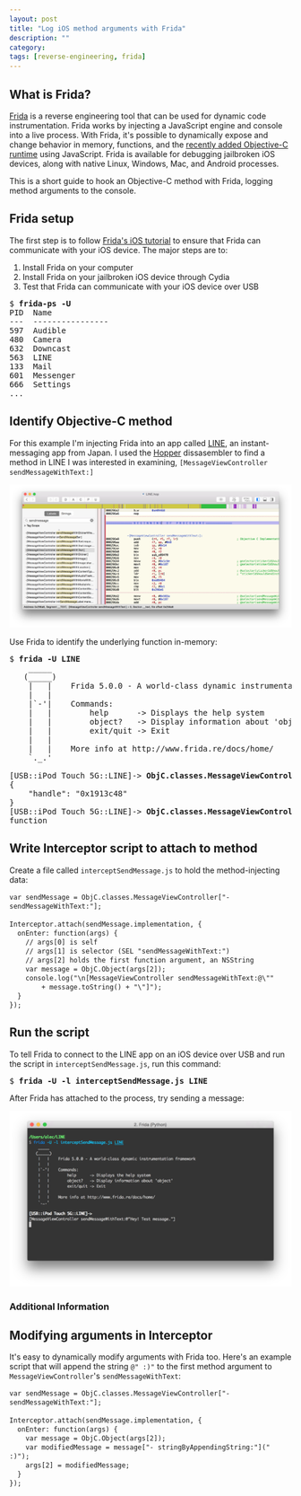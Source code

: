 ```yaml
---
layout: post
title: "Log iOS method arguments with Frida"
description: ""
category:
tags: [reverse-engineering, frida]
---
```


## What is Frida?

[Frida](http://www.frida.re/) is a reverse engineering tool that can be used for dynamic code instrumentation. Frida works by injecting a JavaScript engine and console into a live process. With Frida, it's possible to dynamically expose and change behavior in memory, functions, and the [recently added Objective-C runtime](http://www.frida.re/docs/javascript-api/#objc) using JavaScript. Frida is available for debugging jailbroken iOS devices, along with native Linux, Windows, Mac, and Android processes.

This is a short guide to hook an Objective-C method with Frida, logging  method arguments to the console.

## Frida setup

The first step is to follow [Frida's iOS tutorial](http://www.frida.re/docs/ios/) to ensure that Frida can communicate with your iOS device. The major steps are to:

1. Install Frida on your computer
2. Install Frida on your jailbroken iOS device through Cydia
3. Test that Frida can communicate with your iOS device over USB

<pre>
$ <strong>frida-ps -U</strong>
PID  Name
---  ----------------
597  Audible
480  Camera
632  Downcast
563  LINE
133  Mail
601  Messenger
666  Settings
...</pre>

## Identify Objective-C method

For this example I'm injecting Frida into an app called [LINE](http://line.me/en/), an instant-messaging app from Japan. I used the [Hopper](http://www.hopperapp.com/) dissasembler to find a method in LINE I was interested in examining, `[MessageViewController sendMessageWithText:]`

![Hopper disassembly](/assets/images/frida-log-ios-method/line-disassembly.png)

Use Frida to identify the underlying function in-memory:

<pre>
$ <strong>frida -U LINE</strong>
    _____
   (_____)
    |   |    Frida 5.0.0 - A world-class dynamic instrumentation framework
    |   |
    |`-'|    Commands:
    |   |        help      -> Displays the help system
    |   |        object?   -> Display information about 'object'
    |   |        exit/quit -> Exit
    |   |
    |   |    More info at http://www.frida.re/docs/home/
    `._.'

[USB::iPod Touch 5G::LINE]-> <strong>ObjC.classes.MessageViewController</strong>
{
    "handle": "0x1913c48"
}
[USB::iPod Touch 5G::LINE]-> <strong>ObjC.classes.MessageViewController["- sendMessageWithText:"]</strong>
function</pre>

## Write Interceptor script to attach to method

Create a file called `interceptSendMessage.js` to hold the method-injecting data:

    var sendMessage = ObjC.classes.MessageViewController["- sendMessageWithText:"];

    Interceptor.attach(sendMessage.implementation, {
      onEnter: function(args) {
        // args[0] is self
        // args[1] is selector (SEL "sendMessageWithText:")
        // args[2] holds the first function argument, an NSString
        var message = ObjC.Object(args[2]);
        console.log("\n[MessageViewController sendMessageWithText:@\""
            + message.toString() + "\"]");
      }
    });

## Run the script

To tell Frida to connect to the LINE app on an iOS device over USB and run the script in `interceptSendMessage.js`, run this command:

<pre>
$ <strong>frida -U -l interceptSendMessage.js LINE</strong></pre>

After Frida has attached to the process, try sending a message:

![Hopper disassembly](/assets/images/frida-log-ios-method/frida-message-demonstration.png)

### Additional Information

## Modifying arguments in Interceptor

It's easy to dynamically modify arguments with Frida too. Here's an example script that will append the string `@" :)"` to the first method argument to `MessageViewController`'s `sendMessageWithText`:

    var sendMessage = ObjC.classes.MessageViewController["- sendMessageWithText:"];

    Interceptor.attach(sendMessage.implementation, {
      onEnter: function(args) {
        var message = ObjC.Object(args[2]);
        var modifiedMessage = message["- stringByAppendingString:"](" :)");
        args[2] = modifiedMessage;
      }
    });
